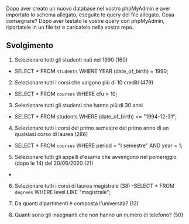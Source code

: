 Dopo aver creato un nuovo database nel vostro phpMyAdmin e aver importato lo schema allegato, eseguite le query del file allegato.
Cosa consegnare?
Dopo aver testato le vostre query con phpMyAdmin, riportatele in un file txt e caricatelo nella vostra repo. 

## Svolgimento
1. Selezionare tutti gli studenti nati nel 1990 (160)
- SELECT * FROM `students` WHERE YEAR (date_of_birth) = 1990;

2. Selezionare tutti i corsi che valgono più di 10 crediti (479)
- SELECT * FROM `courses` WHERE cfu > 10;

3. Selezionare tutti gli studenti che hanno più di 30 anni
- SELECT * FROM students WHERE (date_of_birth) <= "1994-12-31";

4. Selezionare tutti i corsi del primo semestre del primo anno di un qualsiasi corso di
laurea (286)
- SELECT * FROM `courses` WHERE period = "I semestre" AND year = 1;

5. Selezionare tutti gli appelli d'esame che avvengono nel pomeriggio (dopo le 14) del
20/06/2020 (21)
- 

6. Selezionare tutti i corsi di laurea magistrale (38)
-SELECT * FROM `degrees` WHERE level LIKE "magistrale";

7. Da quanti dipartimenti è composta l'università? (12)

8. Quanti sono gli insegnanti che non hanno un numero di telefono? (50)